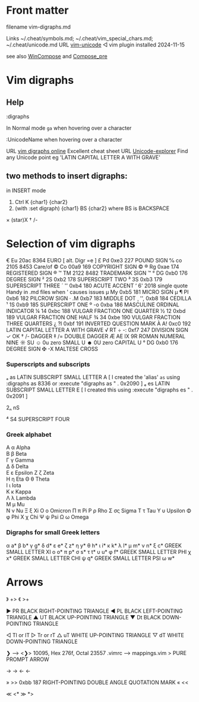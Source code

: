 # Front matter
filename vim-digraphs.md

Links ~/.cheat/symbols.md; ~/.cheat/vim_special_chars.md; ~/.cheat/unicode.md 
URL [vim-unicode](https://github.com/chrisbra/unicode.vim) ◁ vim plugin installed 2024-11-15

see also 
[WinCompose](https://github.com/samhocevar/wincompose) and 
[Compose_pre](https://raw.githubusercontent.com/mirror/libX11/master/nls/en_US.UTF-8/Compose.pre)


# Vim digraphs 

## Help

:digraphs

In Normal mode `ga` when hovering over a character

:UnicodeName when hovering over a character

URL [vim digraphs online](https://sheet.shiar.nl/digraphs) Excellent cheat sheet
URL [Unicode-explorer](https://unicode-explorer.com/search/) Find any Unicode point eg 'LATIN CAPITAL LETTER A WITH GRAVE' 


## two methods to insert digraphs: 

in INSERT mode

1. Ctrl K                   {char1} {char2}
2. (with :set digraph)   {char1} BS {char2} where BS is BACKSPACE

× (star)X
† /-


# Selection of vim digraphs


€   Eu  20ac   8364 EURO                                        [ alt. Digr =e ]
£	Pd	0xe3	227 POUND SIGN 
℅   co  2105   8453 Care/of
©   Co  00a9    169 COPYRIGHT SIGN                              ©
®	Rg	0xae	174	REGISTERED SIGN                             ®
™   TM  2122   8482 TRADEMARK SIGN                              ™ 
°	DG	0xb0	176	DEGREE SIGN
²	2S	0xb2	178	SUPERSCRIPT TWO
³	3S	0xb3	179	SUPERSCRIPT THREE
´	''	0xb4	180	ACUTE ACCENT
‘   6'  2018        single quote                                Handy in .md files when ' causes issues
µ	My	0xb5	181	MICRO SIGN µ
¶	PI	0xb6	182	PILCROW SIGN
·	.M	0xb7	183	MIDDLE DOT
¸	'',	0xb8	184	CEDILLA
¹	1S	0xb9	185	SUPERSCRIPT ONE
º	-o	0xba	186	MASCULINE ORDINAL INDICATOR
¼	14	0xbc	188	VULGAR FRACTION ONE QUARTER
½	12	0xbd	189	VULGAR FRACTION ONE HALF
¾	34	0xbe	190	VULGAR FRACTION THREE QUARTERS
¿	?I	0xbf	191	INVERTED QUESTION MARK
À	A!	0xc0	192	LATIN CAPITAL LETTER A WITH GRAVE 
√   RT
÷	-:	0xf7	247	DIVISION SIGN
✓   OK 
†   /-              DAGGER
‡   /=              DOUBLE DAGGER
Æ   AE
Ⅸ   9R          ROMAN NUMERAL NINE
☼   SU
☺   0u       zero SMALL U
☻   0U       zero CAPITAL U
°	DG	0xb0	176	DEGREE SIGN
✠   -X          MALTESE CROSS

### Superscripts and subscripts
ₐ  as          LATIN SUBSCRIPT SMALL LETTER A  [ I created the 'alias' `as` using :digraphs as 8336 or :execute "digraphs as " . 0x2090 ]
ₑ  es          LATIN SUBSCRIPT SMALL LETTER E [ I created this using :execute "digraphs es " . 0x2091 ]

2ₙ  nS 

⁴  S4           SUPERSCRIPT FOUR


### Greek alphabet

Α α	Alpha	
Β β	Beta	
Γ γ	Gamma	
Δ δ	Delta	
Ε ε	Epsilon	
Ζ ζ	Zeta	
Η η	Eta
Θ θ	Theta	
Ι ι	Iota	
Κ κ	Kappa	
Λ λ	Lambda	
Μ μ	Mu	
Ν ν	Nu
Ξ ξ	Xi
Ο ο	Omicron
Π π	Pi
Ρ ρ	Rho
Σ σς Sigma
Τ τ	Tau
Υ υ	Upsilon
Φ φ	Phi
Χ χ	Chi
Ψ ψ	Psi
Ω ω	Omega


### Digraphs for small Greek letters

α  a*
β  b*
γ  g*
δ  d*
ε  e*
ζ  z*
η  y*
θ  h*
ι  i*
κ  k*
λ  l*
μ  m*
ν  n*
ξ  c*       GREEK SMALL LETTER XI
ο  o*
π  p*
σ  s*
τ  t*
υ  u*
φ  f*        GREEK SMALL LETTER PHI
χ  x*        GREEK SMALL LETTER CHI
ψ  q*        GREEK SMALL LETTER PSI
ω  w*



# Arrows
》  +>
《  >+ 

▶   PR      BLACK RIGHT-POINTING TRIANGLE
◀   PL      BLACK LEFT-POINTING TRIANGLE
▲   UT      BLACK UP-POINTING TRIANGLE
▼   Dt      BLACK DOWN-POINTING TRIANGLE

◁   Tl or lT
▷   Tr or rT
△   uT      WHITE UP-POINTING TRIANGLE
▽   dT      WHITE DOWN-POINTING TRIANGLE


❯ --> <❯> 10095, Hex 276f, Octal 23557 .vimrc --> mappings.vim <leader>>  PURE PROMPT ARROW

→   ->
←   <-

»	>>	0xbb	187	RIGHT-POINTING DOUBLE ANGLE QUOTATION MARK
«   <<  

≪   <* 
≫   *>


